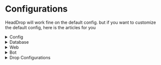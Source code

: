# Configurations

HeadDrop will work fine on the default config. but if you want to customize the default config, here is the articles for you



<details>

<summary>Config</summary>

* **Version** -> You will see the plugin version here. you shouldn't touch it

- **Update-Notify** -> If the value is "true", it will send an update notification to players who have "headdrop.notif&#x79;**"** permission

* **Require-Killer-Player**: If set to "true", the plugin will verify that a mob was killed by a player before dropping its head.

- **Require-Charged-Creeper** -> If the value is "true", the plugin will check if the mob is killed by a charged creeper or not before dropping head

* **Killer-Require-Permission** -> If the value is "true", the plugin will check if the mob killer is a player and that killer player has "headdrop.killer" permission

- **Enable-Looting** -> If the value is "true", plugin will add extra drop chance on mob killed by a player

* **Baby-HeadDrop** -> If the value is "true", baby mob will drop heads too

- **Enable-Perm-Chance** ->  If the value is "true", it will check if killer player have "headdrop.chance.{NUMBER}" permission and add that number of chance with default drop chance. make sure the number is an integer number and its from 1-100

* **Disable-Worlds** -> Mobs wouldn't drop head on listed worlds

</details>

<details>

<summary>Database</summary>

* **Online** -> If your server/network is in online mode, set this to "true" otherwise set this to "false"

- **URL** -> 3 types of Database is supported\
  SQLite -> jdbc:sqlite:{FILENAME}\
  MySQL -> jdbc:mysql://{HOST}:{PORT}/{DATABASE}?autoReconnect=true\&useSSL=false\
  PostgreSQL -> jdbc:postgresql://{HOST}:{PORT}/{DATABASE}

* **User** -> Username of the database. if you are using SQLite, you can set this to null

- **Password** -> Password of the database. if you are using SQLite, you can set this to null\


</details>

<details>

<summary>Web</summary>

* **Enable** -> If the value is "true", the plugin will host a leaderboard database

- **Port** -> Set a port to host the website

* **Endpoint** -> endpoint is the context of the website. if you set this to "leaderboard", you will find the website on [https://{IP}:{PORT}/leaderboard](https://localhost:8080/leaderboard)

</details>

<details>

<summary>Bot</summary>

* **Enable** -> If the value is "true", the plugin will send webhook message when a head is dropped by a mob or players

- **WebHook** -> WebHook URL. you can create a discord webhook URL from channel settings to Integrations

* **Title** -> Title of the discord embed (PlaceholderAPI supported) (Default placeholder {KILLER} & {MOB} which return killer name & mob name)

- **Description** -> Description of the discord embed (PlaceholderAPI supported) (Default placeholder {KILLER} & {MOB} which return killer name & mob name)

* **Footer** -> Footer of the discord embed (PlaceholderAPI supported) (Default placeholder {KILLER} & {MOB} which return killer name & mob name)

</details>

<details>

<summary>Drop Configurations</summary>

* **Name** -> Set name of the mob's head (Colorcode supported)

- **Drop** -> If the value is "true", that mod will attempt to drop head

* **Chance** -> Drop chance for the mob's head (0.01 to 100.0)

- **Lore** -> A list of lores that will be on the head (Lores are not permanent & lores are color code supported) (Default placeholders are {KILLER} & {DATE} which will return killer name & killed time)\


Note: You may find some mobs without a name section. those mobs head name isn't supported & you will find a extra option in PLAYER which is "Require-Permission" That means the player has "headdrop.player" permission, he/she will drop head on death

</details>

